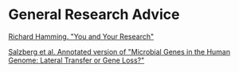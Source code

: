 # General Research Advice #

[Richard Hamming. "You and Your Research"](http://www.cs.virginia.edu/~robins/YouAndYourResearch.html)

[Salzberg et al. Annotated version of "Microbial Genes in the Human Genome: Lateral Transfer or Gene Loss?"](http://www.sciencemag.org/site/feature/data/scope/keystone1/index.html)

